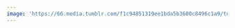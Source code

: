 ```yaml
---
image: 'https://66.media.tumblr.com/f1c94851319ee1bda5b3600c8496c1a9/tumblr_n72734RZoI1tbdx3so1_r1_1280.jpg'
---
```


